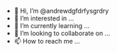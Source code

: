 - 👋 Hi, I’m @andrewdgfdrfysgrdry
- 👀 I’m interested in ...
- 🌱 I’m currently learning ...
- 💞️ I’m looking to collaborate on ...
- 📫 How to reach me ...

<!---
andrewdgfdrfysgrdry/andrewdgfdrfysgrdry is a ✨ special ✨ repository because its `README.md` (this file) appears on your GitHub profile.
You can click the Preview link to take a look at your changes.
--->
